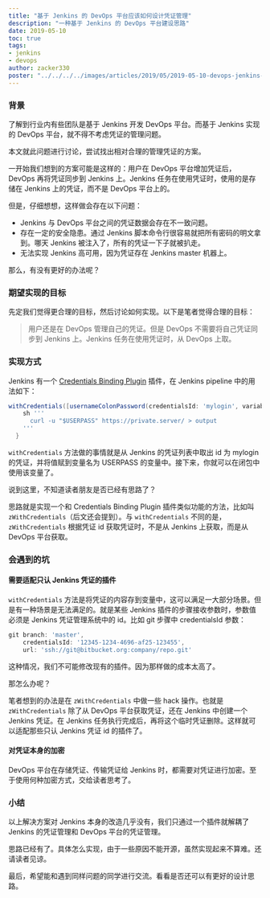 ```yaml
---
title: "基于 Jenkins 的 DevOps 平台应该如何设计凭证管理"
description: "一种基于 Jenkins 的 DevOps 平台建设思路"
date: 2019-05-10
toc: true
tags:
- jenkins
- devops
author: zacker330
poster: "../../../../images/articles/2019/05/2019-05-10-devops-jenkins-credential-manage/devops-platform-lock-jenkins.png"
---
```

### 背景
了解到行业内有些团队是基于 Jenkins 开发 DevOps 平台。而基于 Jenkins 实现的 DevOps 平台，就不得不考虑凭证的管理问题。

本文就此问题进行讨论，尝试找出相对合理的管理凭证的方案。

一开始我们想到的方案可能是这样的：用户在 DevOps 平台增加凭证后，DevOps 再将凭证同步到 Jenkins 上。Jenkins 任务在使用凭证时，使用的是存储在 Jenkins 上的凭证，而不是 DevOps 平台上的。

但是，仔细想想，这样做会存在以下问题：
* Jenkins 与 DevOps 平台之间的凭证数据会存在不一致问题。
* 存在一定的安全隐患。通过 Jenkins 脚本命令行很容易就把所有密码的明文拿到。哪天 Jenkins 被注入了，所有的凭证一下子就被扒走。
* 无法实现 Jenkins 高可用，因为凭证存在 Jenkins master 机器上。

那么，有没有更好的办法呢？

### 期望实现的目标
先定我们觉得更合理的目标，然后讨论如何实现。以下是笔者觉得合理的目标：
> 用户还是在 DevOps 管理自己的凭证。但是 DevOps 不需要将自己凭证同步到 Jenkins 上。Jenkins 任务在使用凭证时，从 DevOps 上取。

### 实现方式
Jenkins 有一个 [Credentials Binding Plugin]([https://jenkins.io/doc/pipeline/steps/credentials-binding/](https://jenkins.io/doc/pipeline/steps/credentials-binding/)
) 插件，在 Jenkins pipeline 中的用法如下：
```groovy
withCredentials([usernameColonPassword(credentialsId: 'mylogin', variable: 'USERPASS')]) {
    sh '''
      curl -u "$USERPASS" https://private.server/ > output
    '''
  }
```
`withCredentials` 方法做的事情就是从 Jenkins 的凭证列表中取出 id 为 mylogin 的凭证，并将值赋到变量名为 USERPASS 的变量中。接下来，你就可以在闭包中使用该变量了。

说到这里，不知道读者朋友是否已经有思路了？

思路就是实现一个和 Credentials Binding Plugin 插件类似功能的方法，比如叫 `zWithCredentials`（后文还会提到）。与 `withCredentials` 不同的是，`zWithCredentials` 根据凭证 id 获取凭证时，不是从 Jenkins 上获取，而是从 DevOps 平台获取。

### 会遇到的坑
#### 需要适配只认 Jenkins 凭证的插件
`withCredentials` 方法是将凭证的内容存到变量中，这可以满足一大部分场景。但是有一种场景是无法满足的。就是某些 Jenkins 插件的步骤接收参数时，参数值必须是 Jenkins 凭证管理系统中的 id。比如 git 步骤中 credentialsId 参数：
```groovy
git branch: 'master',
    credentialsId: '12345-1234-4696-af25-123455',
    url: 'ssh://git@bitbucket.org:company/repo.git'
```
这种情况，我们不可能修改现有的插件。因为那样做的成本太高了。

那怎么办呢？

笔者想到的办法是在 `zWithCredentials` 中做一些 hack 操作。也就是 `zWithCredentials` 除了从 DevOps 平台获取凭证，还在 Jenkins 中创建一个 Jenkins 凭证。在 Jenkins 任务执行完成后，再将这个临时凭证删除。这样就可以适配那些只认 Jenkins 凭证 id 的插件了。

#### 对凭证本身的加密
DevOps 平台在存储凭证、传输凭证给 Jenkins 时，都需要对凭证进行加密。至于使用何种加密方式，交给读者思考了。

### 小结
以上解决方案对 Jenkins 本身的改造几乎没有，我们只通过一个插件就解耦了 Jenkins 的凭证管理和 DevOps 平台的凭证管理。

思路已经有了。具体怎么实现，由于一些原因不能开源，虽然实现起来不算难。还请读者见谅。

最后，希望能和遇到同样问题的同学进行交流。看看是否还可以有更好的设计思路。